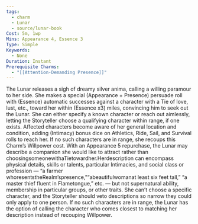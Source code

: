 ```yaml
---
tags:
  - charm
  - Lunar
  - source/lunar-book
Cost: 5m, 1wp
Mins: Appearance 4, Essence 3
Type: Simple
Keywords:
  - None
Duration: Instant
Prerequisite Charms:
  - "[[Attention-Demanding Presence]]"
---
```

The Lunar releases a sigh of dreamy silver anima, calling a willing paramour to her side. She makes a special (Appearance + Presence) persuade roll with (Essence) automatic successes against a character with a Tie of love, lust, etc., toward her within (Essence x3) miles, convincing him to seek out the Lunar. She can either specify a known character or reach out aimlessly, letting the Storyteller choose a qualifying character within range, if one exists. Affected characters become aware of her general location and condition, adding (Intimacy) bonus dice on Athletics, Ride, Sail, and Survival rolls to reach her. If no such characters are in range, she recoups this Charm’s Willpower cost. With an Appearance 5 repurchase, the Lunar may describe a companion she would like to attract rather than choosingsomeonewithaTietowardher.Herdescription can encompass physical details, skills or talents, particular Intimacies, and social class or profession — “a farmer whoresentstheRealm’spresence,”“abeautifulwomanat least six feet tall,” “a master thief fluent in Flametongue,” etc. — but not supernatural ability, membership in particular groups, or other traits. She can’t choose a specific character, and the Storyteller should veto descriptions so narrow they could only apply to one person. If no such characters are in range, the Lunar has the option of calling the character who comes closest to matching her description instead of recouping Willpower.